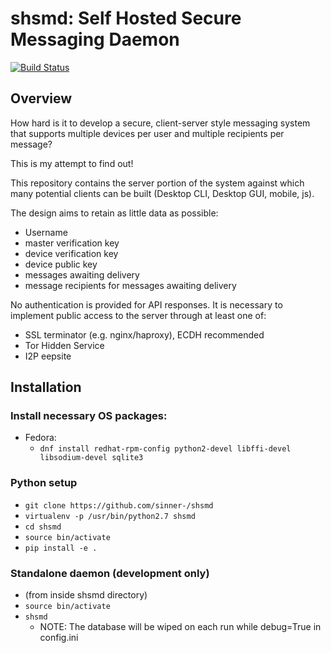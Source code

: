 # shsmd: Self Hosted Secure Messaging Daemon

[![Build Status](https://travis-ci.org/sinner-/shsmd.svg?branch=master)](https://travis-ci.org/sinner-/shsmd)

## Overview

How hard is it to develop a secure, client-server style messaging system that supports multiple devices per user and multiple recipients per message?

This is my attempt to find out! 

This repository contains the server portion of the system against which many potential clients can be built (Desktop CLI, Desktop GUI, mobile, js). 

The design aims to retain as little data as possible:
  * Username
  * master verification key
  * device verification key
  * device public key
  * messages awaiting delivery
  * message recipients for messages awaiting delivery

No authentication is provided for API responses.
It is necessary to implement public access to the server through at least one of:
  * SSL terminator (e.g. nginx/haproxy), ECDH recommended
  * Tor Hidden Service
  * I2P eepsite

## Installation

### Install necessary OS packages:
  * Fedora:
    * `dnf install redhat-rpm-config python2-devel libffi-devel libsodium-devel sqlite3`
  
### Python setup
  * `git clone https://github.com/sinner-/shsmd`
  * `virtualenv -p /usr/bin/python2.7 shsmd`
  * `cd shsmd`
  * `source bin/activate`
  * `pip install -e .`

### Standalone daemon (development only)
  * (from inside shsmd directory)
  * `source bin/activate`
  * `shsmd`
    * NOTE: The database will be wiped on each run while debug=True in config.ini
